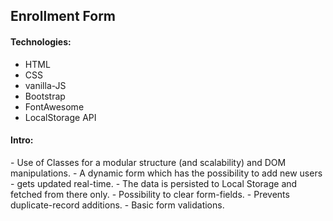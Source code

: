 ## Enrollment Form

#### Technologies:

- HTML
- CSS
- vanilla-JS
- Bootstrap
- FontAwesome
- LocalStorage API

#### Intro:

<p>
  - Use of Classes for a modular structure (and scalability) and DOM manipulations. 
  - A dynamic form which has the possibility to add new users - gets updated real-time.
  - The data is persisted to Local Storage and fetched from there only.
  - Possibility to clear form-fields.
  - Prevents duplicate-record additions.
  - Basic form validations.
</p>

